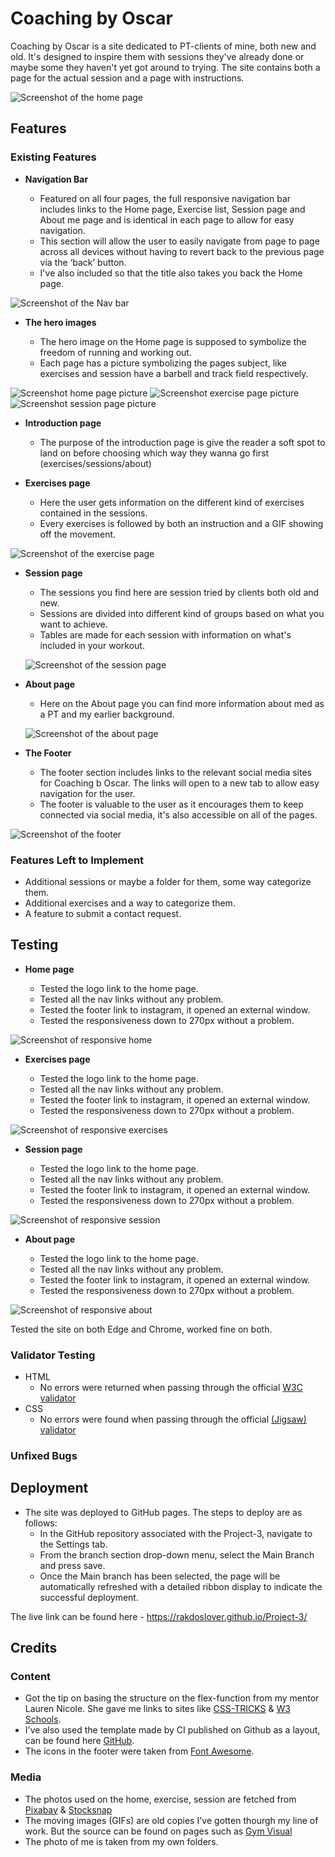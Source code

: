 # Coaching by Oscar
 

Coaching by Oscar is a site dedicated to PT-clients of mine, both new and old. It's designed to inspire them with sessions they've already done or maybe some they haven't yet got around to trying. 
The site contains both a page for the actual session and a page with instructions.

![Screenshot of the home page](assets/image/home-page.jpg "home page")

## Features 

### Existing Features

- __Navigation Bar__

  - Featured on all four pages, the full responsive navigation bar includes links to the Home page, Exercise list, Session page and About me page and is identical in each page to allow for easy navigation.
  - This section will allow the user to easily navigate from page to page across all devices without having to revert back to the previous page via the ‘back’ button. 
  - I've also included so that the title also takes you back the Home page.

![Screenshot of the Nav bar](assets/image/nav-bar.jpg "Nav bar")

- __The hero images__

  - The hero image on the Home page is supposed to symbolize the freedom of running and working out.
  - Each page has a picture symbolizing the pages subject, like exercises and session have a barbell and track field respectively.

![Screenshot home page picture](assets/image/hero-image.jpg "Hero image on home page")
![Screenshot exercise page picture](assets/image/hero-image-exercise.jpg "Hero image on exercise page")
![Screenshot session page picture](assets/image/hero-image-session.jpg "Hero image on session page")

- __Introduction page__

  - The purpose of the introduction page is give the reader a soft spot to land on before choosing which way they wanna go first (exercises/sessions/about)


- __Exercises page__

  - Here the user gets information on the different kind of exercises contained in the sessions.
  - Every exercises is followed by both an instruction and a GIF showing off the movement. 

![Screenshot of the exercise page](assets/image/exercises-page.jpg "Picture of the exercise page")

- __Session page__

  - The sessions you find here are session tried by clients both old and new.
  - Sessions are divided into different kind of groups based on what you want to achieve.
  - Tables are made for each session with information on what's included in your workout.

  ![Screenshot of the session page](assets/image/session-page.jpg "Picture of the session page")

- __About page__

  - Here on the About page you can find more information about med as a PT and my earlier background.

  ![Screenshot of the about page](assets/image/about-page.jpg "Picture of the about page")

- __The Footer__ 

  - The footer section includes links to the relevant social media sites for Coaching b Oscar. The links will open to a new tab to allow easy navigation for the user. 
  - The footer is valuable to the user as it encourages them to keep connected via social media, it's also accessible on all of the pages.

![Screenshot of the footer](assets/image/footer-bar.jpg "Picture of the footer")

### Features Left to Implement

- Additional sessions or maybe a folder for them, some way categorize them.
- Additional exercises and a way to categorize them.
- A feature to submit a contact request.

## Testing 

- __Home page__

    - Tested the logo link to the home page.
    - Tested all the nav links without any problem.
    - Tested the footer link to instagram, it opened an external window.
    - Tested the responsiveness down to 270px without a problem.

![Screenshot of responsive home](assets/image/responsive-home.jpg "Picture of responsive home page")
- __Exercises page__

    - Tested the logo link to the home page.
    - Tested all the nav links without any problem.
    - Tested the footer link to instagram, it opened an external window.
    - Tested the responsiveness down to 270px without a problem.

![Screenshot of responsive exercises](assets/image/responsive-exercise.jpg "Picture of responsive exercises page")
- __Session page__

    - Tested the logo link to the home page.
    - Tested all the nav links without any problem.
    - Tested the footer link to instagram, it opened an external window.
    - Tested the responsiveness down to 270px without a problem.

![Screenshot of responsive session](assets/image/responsive-session.jpg "Picture of responsive session page")
- __About page__

    - Tested the logo link to the home page.
    - Tested all the nav links without any problem.
    - Tested the footer link to instagram, it opened an external window.
    - Tested the responsiveness down to 270px without a problem.

![Screenshot of responsive about](assets/image/responsive-about.jpg "Picture of responsive about page")

Tested the site on both Edge and Chrome, worked fine on both.

### Validator Testing 

- HTML
  - No errors were returned when passing through the official [W3C validator](https://validator.w3.org/nu/?doc=https%3A%2F%2Frakdoslover.github.io%2FProject-3%2Findex.html)
- CSS
  - No errors were found when passing through the official [(Jigsaw) validator](https://jigsaw.w3.org/css-validator/validator?uri=https%3A%2F%2Frakdoslover.github.io%2FProject-3%2Findex.html&profile=css3svg&usermedium=all&warning=1&vextwarning=&lang=sv#errors)

### Unfixed Bugs



## Deployment

- The site was deployed to GitHub pages. The steps to deploy are as follows: 
  - In the GitHub repository associated with the Project-3, navigate to the Settings tab.
  - From the branch section drop-down menu, select the Main Branch and press save.
  - Once the Main branch has been selected, the page will be automatically refreshed with a detailed ribbon display to indicate the successful deployment. 

The live link can be found here - https://rakdoslover.github.io/Project-3/


## Credits  

### Content 

- Got the tip on basing the structure on the flex-function from my mentor Lauren Nicole. She gave me links to sites like [CSS-TRICKS](https://css-tricks.com/snippets/css/a-guide-to-flexbox/) & [W3 Schools](https://www.w3schools.com/css/css3_flexbox_responsive.asp).
- I've also used the template made by CI published on Github as a layout, can be found here [GitHub](https://github.com/Code-Institute-Solutions/love-running-2.0-sourcecode).
- The icons in the footer were taken from [Font Awesome](https://fontawesome.com/).

### Media

- The photos used on the home, exercise, session are fetched from [Pixabay](https://pixabay.com) & [Stocksnap](https://stocksnap.io/)
- The moving images (GIFs) are old copies I've gotten thourgh my line of work. But the source can be found on pages such as [Gym Visual](https://gymvisual.com)
- The photo of me is taken from my own folders.


